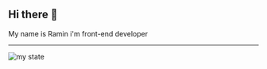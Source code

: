 ## Hi there 👋
My name is Ramin i'm front-end developer
___
![my state](https://github-readme-stats.vercel.app/api?username=RaminHaghi&show_icons=true&theme=tokyonight)
<!--
**RaminHaghi/RaminHaghi** is a ✨ _special_ ✨ repository because its `README.md` (this file) appears on your GitHub profile.

Here are some ideas to get you started:

- 🔭 I’m currently working on ...
- 🌱 I’m currently learning ...
- 👯 I’m looking to collaborate on ...
- 🤔 I’m looking for help with ...
- 💬 Ask me about ...
- 📫 How to reach me: ...
- 😄 Pronouns: ...
- ⚡ Fun fact: ...
-->
